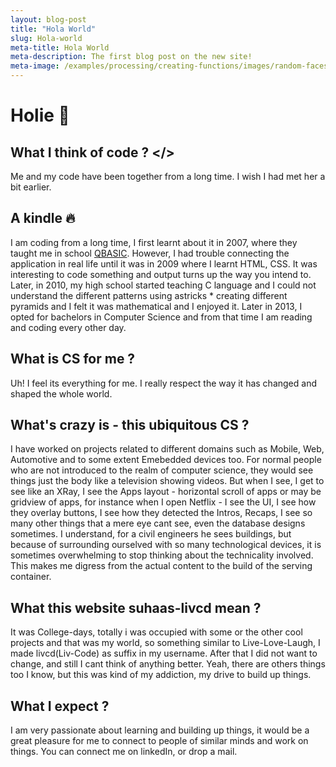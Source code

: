 ```yaml
---
layout: blog-post
title: "Hola World"
slug: Hola-world
meta-title: Hola World
meta-description: The first blog post on the new site!
meta-image: /examples/processing/creating-functions/images/random-faces-2.png
---
```


# Holie :wave:

## What I think of code ? </>

Me and my code have been together from a long time. I wish I had met her a bit earlier.

## A kindle :fire:
I am coding from a long time, I first learnt about it in 2007, where they taught me in school [QBASIC](https://en.wikipedia.org/wiki/QBasic). However, I had trouble connecting the application in real life until it was in 2009 where I learnt HTML, CSS. It was interesting to code something and output turns up the way you intend to. Later, in 2010, my high school started teaching C language and I could not understand the different patterns using astricks * creating different pyramids and I felt it was mathematical and I enjoyed it. Later in 2013, I opted for bachelors in Computer Science and from that time I am reading and coding every other day.

## What is CS for me ?
Uh! I feel its everything for me. I really respect the way it has changed and shaped the whole world.

## What's crazy is - this ubiquitous CS ?
I have worked on projects related to different domains such as Mobile, Web, Automotive and to some extent Emebedded devices too. For normal people who are not introduced to the realm of computer science, they would see things just the body like a television showing videos. But when I see, I get to see like an XRay, I see the Apps layout - horizontal scroll of apps or may be gridview of apps, for instance when I open Netflix - I see the UI, I see how they overlay buttons, I see how they detected the Intros, Recaps, I see so many other things that a mere eye cant see, even the database designs sometimes. I understand, for a civil engineers he sees buildings, but because of surrounding ourselved with so many technological devices, it is sometimes overwhelming to stop thinking about the technicality involved. This makes me digress from the actual content to the build of the serving container.

## What this website suhaas-livcd mean ?
It was College-days, totally i was occupied with some or the other cool projects and that was my world, so something similar to Live-Love-Laugh, I made livcd(Liv-Code) as suffix in my username. After that I did not want to change, and still I cant think of anything better. Yeah, there are others things too I know, but this was kind of my addiction, my drive to build up things.

## What I expect ?
I am very passionate about learning and building up things, it would be a great pleasure for me to connect to people of similar minds and work on things. You can connect me on linkedIn, or drop a mail.